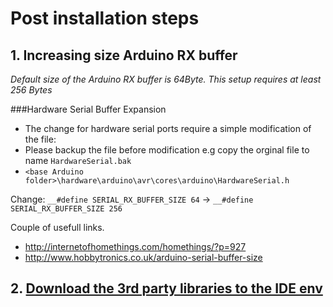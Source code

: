 # Post installation steps

## 1. Increasing size Arduino RX buffer   
_Default size of the Arduino RX buffer is 64Byte. This setup requires at least 256 Bytes_

###Hardware Serial Buffer Expansion   
- The change for hardware serial ports require a simple modification of the file: 
- Please backup the file before modification e.g copy the orginal file to name `HardwareSerial.bak`
- `<base Arduino folder>\hardware\arduino\avr\cores\arduino\HardwareSerial.h`   

Change:  `__#define SERIAL_RX_BUFFER_SIZE 64` -> `__#define SERIAL_RX_BUFFER_SIZE 256`   

Couple of usefull links.   
- http://internetofhomethings.com/homethings/?p=927     
- http://www.hobbytronics.co.uk/arduino-serial-buffer-size    

## 2. [Download the 3rd party libraries to the IDE env](https://github.com/TampereTC/IOT-Rally-2016-MQTT/blob/master/Arduino%20IDE%20and%203rd%20party%20libraries.md)

